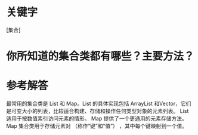 # 关键字

\[集合\]

# 你所知道的集合类都有哪些？主要方法？

# 参考解答

最常用的集合类是 List 和 Map。List 的具体实现包括 ArrayList 和Vector，它们是可变大小的列表，比较适合构建、存储和操作任何类型对象的元素列表。 List 适用于按数值索引访问元素的情形。 Map 提供了一个更通用的元素存储方法。Map 集合类用于存储元素对 （称作“键”和“值”） ，其中每个键映射到一个值。

